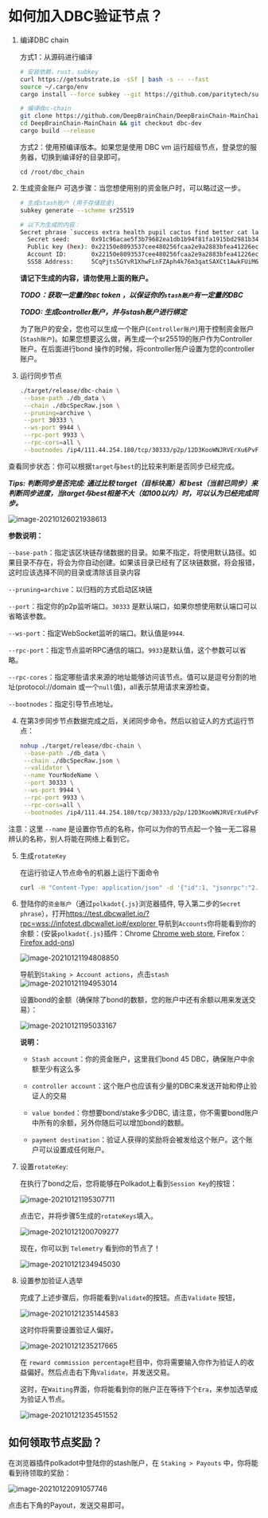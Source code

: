 # 如何加入DBC验证节点？

1. 编译DBC chain

   方式1：从源码进行编译

   ```bash
   # 安装依赖，rust，subkey
   curl https://getsubstrate.io -sSf | bash -s -- --fast
   source ~/.cargo/env
   cargo install --force subkey --git https://github.com/paritytech/substrate --version 2.0.0 --locked
   
   # 编译dbc-chain
   git clone https://github.com/DeepBrainChain/DeepBrainChain-MainChain.git
   cd DeepBrainChain-MainChain && git checkout dbc-dev
   cargo build --release
   ```

   方式2：使用预编译版本。如果您是使用 DBC vm 运行超级节点，登录您的服务器，切换到编译好的目录即可。

   ```shell
   cd /root/dbc_chain
   ```

2. 生成资金账户
   可选步骤：当您想使用别的资金账户时，可以略过这一步。

   ```bash
   # 生成stash账户 (用于存储现金)
   subkey generate --scheme sr25519
   
   # 以下为生成的内容：
   Secret phrase `success extra health pupil cactus find better cat layer boss renew room` is account:
     Secret seed:      0x91c96acae5f3b79682ea1db1b94f81fa1915bd2981b345b9a90f8b64786d8ffe
     Public key (hex): 0x22150e8093537cee480256fcaa2e9a2883bfea41226ecbfd168c980f42f69135
     Account ID:       0x22150e8093537cee480256fcaa2e9a2883bfea41226ecbfd168c980f42f69135
     SS58 Address:     5CqPjts5GYvR1XhwFLnFZAph4k76m3qatSAXCt1AwkFUiM6B
   ```

   **请记下生成的内容，请勿使用上面的账户。**

   ***TODO：获取一定量的`DBC` token ，以保证你的`stash账户`有一定量的DBC***

   ***TODO: 生成controller账户，并与stash账户进行绑定***

   为了账户的安全，您也可以生成一个账户(`Controller账户`)用于控制资金账户(`Stash账户`)。如果您想要这么做，再生成一个sr25519的账户作为Controller账户。在后面进行bond 操作的时候，将controller账户设置为您的controller账户。

3. 运行同步节点

   ```bash
   ./target/release/dbc-chain \
   	--base-path ./db_data \
   	--chain ./dbcSpecRaw.json \
   	--pruning=archive \
   	--port 30333 \
   	--ws-port 9944 \
   	--rpc-port 9933 \
   	--rpc-cors=all \
   	--bootnodes /ip4/111.44.254.180/tcp/30333/p2p/12D3KooWNJRVErXu6PvFcfCCQZFBAp6oU7BPEz5vWQZrLoift6TG
   ```


查看同步状态：你可以根据`target`与`best`的比较来判断是否同步已经完成。

***Tips: 判断同步是否完成: 通过比较 target（目标块高）和 best（当前已同步）来判断同步进度，当target与best相差不大（如100以内）时，可以认为已经完成同步。***

![image-20210126021938613](join_dbc_testnet.assets/image-20210126021938613.png)

**参数说明：**

`--base-path`：指定该区块链存储数据的目录。如果不指定，将使用默认路径。如果目录不存在，将会为你自动创建。如果该目录已经有了区块链数据，将会报错，这时应该选择不同的目录或清除该目录内容

`--pruning=archive`：以归档的方式启动区块链

`--port`：指定你的p2p监听端口。`30333` 是默认端口，如果你想使用默认端口可以省略该参数。

`--ws-port`：指定WebSocket监听的端口。默认值是`9944`.

`--rpc-port`：指定节点监听RPC通信的端口。`9933`是默认值，这个参数可以省略。

`--rpc-cores`：指定哪些请求来源的地址能够访问该节点。值可以是逗号分割的地址(protocol://domain 或一个`null`值)，all表示禁用请求来源检查。

`--bootnodes`：指定引导节点地址。

4. 在第3步同步节点数据完成之后，关闭同步命令。然后以验证人的方式运行节点：

   ```bash
   nohup ./target/release/dbc-chain \
   	--base-path ./db_data \
   	--chain ./dbcSpecRaw.json \
   	--validator \
   	--name YourNodeName \
   	--port 30333 \
   	--ws-port 9944 \
   	--rpc-port 9933 \
   	--rpc-cors=all \
   	--bootnodes /ip4/111.44.254.180/tcp/30333/p2p/12D3KooWNJRVErXu6PvFcfCCQZFBAp6oU7BPEz5vWQZrLoift6TG 1>dbc_node.log 2>&1 &
   ```
   

注意：这里 `--name` 是设置你节点的名称，你可以为你的节点起一个独一无二容易辨认的名称，别人将能在网络上看到它。

5. 生成`rotateKey`

   在运行验证人节点命令的机器上运行下面命令

   ```bash
   curl -H "Content-Type: application/json" -d '{"id":1, "jsonrpc":"2.0", "method": "author_rotateKeys", "params":[]}' http://localhost:9933
   ```

6. 登陆你的`资金账户`（通过`polkadot{.js}`浏览器插件, 导入第二步的`Secret phrase`），打开[https://test.dbcwallet.io/?rpc=wss://infotest.dbcwallet.io#/explorer ](https://test.dbcwallet.io/?rpc=wss://infotest.dbcwallet.io#/explorer)  导航到`Accounts`你将能看到你的余额：(安装`polkadot{.js}`插件：Chrome [Chrome web store](https://chrome.google.com/webstore/detail/polkadot{js}-extension/mopnmbcafieddcagagdcbnhejhlodfdd),  Firefox：[Firefox add-ons](https://addons.mozilla.org/en-US/firefox/addon/polkadot-js-extension/))

   ![image-20210121194808850](join_dbc_testnet.assets/image-20210121194808850.png)

   

   导航到`Staking > Account actions`，点击`stash`![image-20210121194953014](join_dbc_testnet.assets/image-20210121194953014.png)

   设置bond的金额（确保除了bond的数额，您的账户中还有余额以用来发送交易）：

   ![image-20210121195033167](join_dbc_testnet.assets/image-20210121195033167.png)

   **说明：**

   + `Stash account`：你的资金账户，这里我们bond 45 DBC，确保账户中余额至少有这么多

   + `controller account`：这个账户也应该有少量的DBC来发送开始和停止验证人的交易

   + `value bonded`：你想要bond/stake多少DBC, 请注意，你不需要bond账户中所有的余额，另外你随后可以增加bond的数额。

   + `payment destination`：验证人获得的奖励将会被发给这个账户。这个账户可以设置成任何账户。


7. 设置`rotateKey`:

   在执行了bond之后，您将能够在Polkadot上看到`Session Key`的按钮：

   ![image-20210121195307711](join_dbc_testnet.assets/image-20210121195307711.png)

   点击它，并将步骤5生成的`rotateKeys`填入。

   ![image-20210121200709277](join_dbc_testnet.assets/image-20210121200709277.png)

   现在，你可以到 `Telemetry` 看到你的节点了！

   ![image-20210121234945030](join_dbc_testnet.assets/image-20210121234945030.png)

9. 设置参加验证人选举

   完成了上述步骤后，你将能看到`Validate`的按钮。点击`Validate` 按钮，
   
   ![image-20210121235144583](join_dbc_testnet.assets/image-20210121235144583.png)
   
   这时你将需要设置验证人偏好。
   
   ![image-20210121235217665](join_dbc_testnet.assets/image-20210121235217665.png)
   
   在 `reward commission percentage`栏目中，你将需要输入你作为验证人的收益偏好。然后点击右下角`Validate`，并发送交易。
   
   这时，在`Waiting`界面，你将能看到你的账户正在等待下个`Era`，来参加选举成为验证人节点。
   
   ![image-20210121235451552](join_dbc_testnet.assets/image-20210121235451552.png)
   
   

## 如何领取节点奖励？

在浏览器插件polkadot中登陆你的stash账户，在 `Staking > Payouts` 中，你将能看到待领取的奖励：

![image-20210122091057746](join_dbc_testnet.assets/image-20210122091057746.png)

点击右下角的Payout，发送交易即可。
